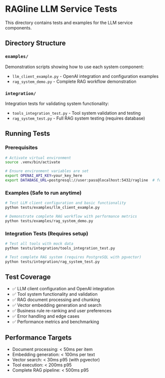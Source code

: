 # RAGline LLM Service Tests

This directory contains tests and examples for the LLM service components.

## Directory Structure

### `examples/`
Demonstration scripts showing how to use each system component:
- `llm_client_example.py` - OpenAI integration and configuration examples
- `rag_system_demo.py` - Complete RAG workflow demonstration

### `integration/`
Integration tests for validating system functionality:
- `tools_integration_test.py` - Tool system validation and testing
- `rag_system_test.py` - Full RAG system testing (requires database)

## Running Tests

### Prerequisites
```bash
# Activate virtual environment
source .venv/bin/activate

# Ensure environment variables are set
export OPENAI_API_KEY=your_key_here
export DATABASE_URL=postgresql://user:pass@localhost:5432/ragline  # for full tests
```

### Examples (Safe to run anytime)
```bash
# Test LLM client configuration and basic functionality
python tests/examples/llm_client_example.py

# Demonstrate complete RAG workflow with performance metrics
python tests/examples/rag_system_demo.py
```

### Integration Tests (Requires setup)
```bash
# Test all tools with mock data
python tests/integration/tools_integration_test.py

# Test complete RAG system (requires PostgreSQL with pgvector)
python tests/integration/rag_system_test.py
```

## Test Coverage

- ✅ LLM client configuration and OpenAI integration
- ✅ Tool system functionality and validation
- ✅ RAG document processing and chunking
- ✅ Vector embedding generation and search
- ✅ Business rule re-ranking and user preferences
- ✅ Error handling and edge cases
- ✅ Performance metrics and benchmarking

## Performance Targets

- Document processing: < 50ms per item
- Embedding generation: < 100ms per text
- Vector search: < 30ms p95 (with pgvector)
- Tool execution: < 200ms p95
- Complete RAG pipeline: < 500ms p95
